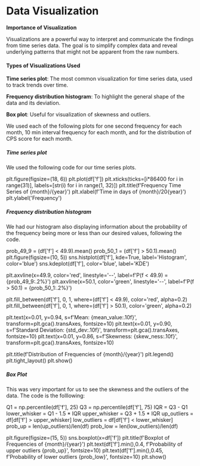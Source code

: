 # Data Visualization



**Importance of Visualization**

Visualizations are a powerful way to interpret and communicate the findings from time series data. The goal is to simplify complex data and reveal underlying patterns that might not be apparent from the raw numbers.

#### Types of Visualizations Used

**Time series plot**: The most common visualization for time series data, used to track trends over time.

**Frequency distribution histogram**: To highlight the general shape of the data and its deviation.

**Box plot**: Useful for visualization of skewness and outliers.

We used each of the following plots for one second frequency for each month, 10 min interval frequency for each month, and for the distribution of CPS score for each month.

##### Time series plot

We used the following code for our time series plots.

plt.figure(figsize=(18, 6))
plt.plot(df['f'])
plt.xticks(ticks=[i*86400 for i in range(31)], labels=[str(i) for i in range(1, 32)])
plt.title(f'Frequency Time Series of {month}/{year}')
plt.xlabel(f'Time in days of {month}/20{year}')
plt.ylabel('Frequency')

##### Frequency distribution histogram
We had our histogram also displaying information about the probability of the frequency being more or less than our desired values, following the code.

prob_49_9 = (df['f'] < 49.9).mean()
prob_50_1 = (df['f'] > 50.1).mean()
plt.figure(figsize=(10, 5))
sns.histplot(df['f'], kde=True, label='Histogram', color='blue')
sns.kdeplot(df['f'], color='blue', label='KDE')

plt.axvline(x=49.9, color='red', linestyle='--', label=f'P(f < 49.9) = {prob_49_9:.2%}')
plt.axvline(x=50.1, color='green', linestyle='--', label=f'P(f > 50.1) = {prob_50_1:.2%}')

plt.fill_between(df['f'], 0, 1, where=(df['f'] < 49.9), color='red', alpha=0.2)
plt.fill_between(df['f'], 0, 1, where=(df['f'] > 50.1), color='green', alpha=0.2)

plt.text(x=0.01, y=0.94, s=f'Mean:                        {mean_value:.10f}', transform=plt.gca().transAxes, fontsize=10)
plt.text(x=0.01, y=0.90, s=f'Standard Deviation:    {std_dev:.10f}', transform=plt.gca().transAxes, fontsize=10)
plt.text(x=0.01, y=0.86, s=f'Skewness:                   {skew_ness:.10f}', transform=plt.gca().transAxes, fontsize=10)

plt.title(f'Distribution of Frequencies of {month}/{year}')
plt.legend()
plt.tight_layout()
plt.show()

##### Box Plot

This was very important for us to see the skewness and the outliers of the data. The code is the folllowing:

Q1 = np.percentile(df['f'], 25)
Q3 = np.percentile(df['f'], 75)
IQR = Q3 - Q1
lower_whisker = Q1 - 1.5 * IQR
upper_whisker = Q3 + 1.5 * IQR
up_outliers = df[df['f'] > upper_whisker]
low_outliers = df[df['f'] < lower_whisker]
prob_up = len(up_outliers)/len(df)
prob_low = len(low_outliers)/len(df)

plt.figure(figsize=(15, 5))
sns.boxplot(x=df['f'])
plt.title(f'Boxplot of Frequencies of {month}/{year}')
plt.text(df['f'].min(),0.4, f'Probability of upper outliers {prob_up}', fontsize=10)
plt.text(df['f'].min(),0.45, f'Probability of lower outliers {prob_low}', fontsize=10)
plt.show()





